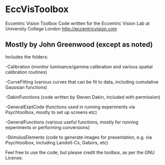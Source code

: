 # EccVisToolbox
Eccentric Vision Toolbox
Code written for the Eccentric Vision Lab at University College London
http://eccentricvision.com

Mostly by John Greenwood (except as noted)
------------------------------------------

Includes the folders:

-Calibration (monitor luminance/gamma calibration and various spatial calibration routines)

-CurveFitting (various curves that can be fit to data, including cumulative Gaussian functions)

-DakinFunctions (code written by Steven Dakin, included with permission)

-GeneralExptCode (functions used in running experiments via Psychtoolbox, mostly to set up screens etc)

-GeneralFunctions (various useful functions, mostly for running experiments or performing conversions)

-StimulusElements (code to generate images for presentation, e.g. via Psychtoolbox, including Landolt-Cs, Gabors, etc)


Feel free to use the code, but please credit the toolbox, as per the GNU License. 